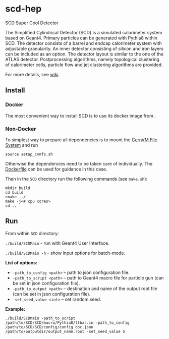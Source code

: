 # scd-hep
SCD Super Cool Detector

The Simplified Cylindrical Detector (SCD) is a simulated calorimeter system based on Geant4. Primary particles can be generated with Pythia8 within SCD. The detector consists of a barrel and endcap calorimeter system with adjustable granularity. An inner detector consisting of silicon and iron layers can be included as an option. The detector layout is similar to the one of the ATLAS detector. Postprocessing algorithms, namely topological clustering of calorimeter cells, particle flow and jet clustering algorithms are provided.

For more details, see [wiki](https://gitlab.com/anton70406/master/-/wikis/Simplified-Cylindrical-Detector).

## Install

### Docker

The most convenient way to install SCD is to use its docker image from <TO BE PROVIDED ONCE THE IMAGE IS PUBLIC>.

### Non-Docker

To simplest way to prepare all dependencies is to mount the [CernVM File System](https://cvmfs.readthedocs.io/en/stable/cpt-quickstart.html) and run
```
source setup_cvmfs.sh
```
Otherwise the dependencies need to be taken care of individually. The [Dockerfile](Dockerfile) can be used for guidance in this case.


Then in the `SCD` directory run the following commands (see `make.sh`):
```
mkdir build
cd build
cmake ../
make -j<# cpu cores>
cd ..
```

## Run
From within `SCD` directory:

`./build/SCDMain` - run with Geant4 User Interface.

`./build/SCDMain -h` - show input options for batch-mode.

**List of options:**
- `-path_to_config <path>` – path to json configuration file.
- `-path_to_script <path>` – path to Geant4 macro file for particle gun (can be set in json configuration file).
- `-path_to_output <path>`  – destination and name of the output root file (can be set in json configuration file).
- `-set_seed_value <int>` –   set random seed.

**Example:**
```
./build/SCDMain -path_to_script  /path/to/SCD/SCD/macro/Pythia8/ttbar.in -path_to_config  /path/to/SCD/SCD/config/config_doc.json  /path/to/outputdir/output_name.root -set_seed_value 5
```
